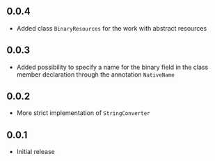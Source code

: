 ## 0.0.4

- Added class `BinaryResources` for the work with abstract resources 

## 0.0.3

- Added possibility to specify a name for the binary field in the class member declaration through the annotation `NativeName`

## 0.0.2

- More strict implementation of `StringConverter`

## 0.0.1

- Initial release

